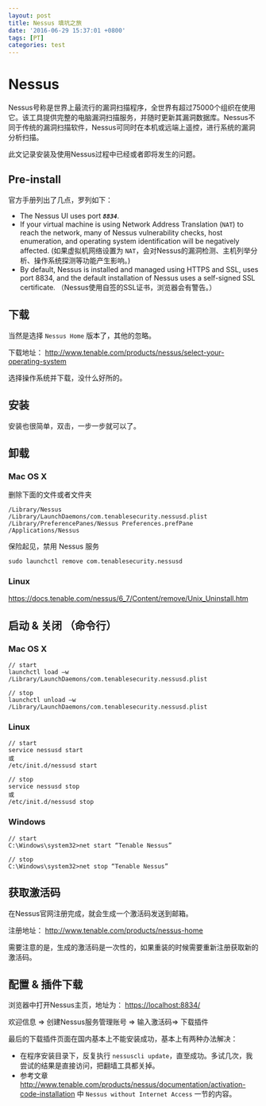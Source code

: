 ```yaml
---
layout: post
title: Nessus 填坑之旅
date: '2016-06-29 15:37:01 +0800'
tags: [PT]
categories: test
---
```


# Nessus

Nessus号称是世界上最流行的漏洞扫描程序，全世界有超过75000个组织在使用它。该工具提供完整的电脑漏洞扫描服务，并随时更新其漏洞数据库。Nessus不同于传统的漏洞扫描软件，Nessus可同时在本机或远端上遥控，进行系统的漏洞分析扫描。

此文记录安装及使用Nessus过程中已经或者即将发生的问题。

## Pre-install

官方手册列出了几点，罗列如下：

- The Nessus UI uses port **_`8834`_**.
- If your virtual machine is using Network Address Translation (`NAT`) to reach the network, many of Nessus vulnerability checks, host enumeration, and operating system identification will be negatively affected. (如果虚拟机网络设置为 `NAT`，会对Nessus的漏洞检测、主机列举分析、操作系统探测等功能产生影响。)
- By default, Nessus is installed and managed using HTTPS and SSL, uses port 8834, and the default installation of Nessus uses a self-signed SSL certificate. （Nessus使用自签的SSL证书，浏览器会有警告。）

## 下载

当然是选择 `Nessus Home` 版本了，其他的忽略。

下载地址： <http://www.tenable.com/products/nessus/select-your-operating-system>

选择操作系统并下载，没什么好所的。

## 安装

安装也很简单，双击，一步一步就可以了。

## 卸载

### Mac OS X

删除下面的文件或者文件夹

```
/Library/Nessus
/Library/LaunchDaemons/com.tenablesecurity.nessusd.plist
/Library/PreferencePanes/Nessus Preferences.prefPane
/Applications/Nessus
```

保险起见，禁用 Nessus 服务

```
sudo launchctl remove com.tenablesecurity.nessusd
```

### Linux

<https://docs.tenable.com/nessus/6_7/Content/remove/Unix_Uninstall.htm>


## 启动 & 关闭 （命令行）

### Mac OS X

```
// start
launchctl load –w /Library/LaunchDaemons/com.tenablesecurity.nessusd.plist

// stop
launchctl unload –w /Library/LaunchDaemons/com.tenablesecurity.nessusd.plist
```

### Linux

```
// start
service nessusd start
或
/etc/init.d/nessusd start

// stop
service nessusd stop
或
/etc/init.d/nessusd stop
```

### Windows

```
// start
C:\Windows\system32>net start “Tenable Nessus”

// stop
C:\Windows\system32>net stop “Tenable Nessus”
```

## 获取激活码

在Nessus官网注册完成，就会生成一个激活码发送到邮箱。

注册地址： <http://www.tenable.com/products/nessus-home>

需要注意的是，生成的激活码是一次性的，如果重装的时候需要重新注册获取新的激活码。

## 配置 & 插件下载

浏览器中打开Nessus主页，地址为： <https://localhost:8834/>

欢迎信息 => 创建Nessus服务管理账号 => 输入激活码=> 下载插件

最后的下载插件页面在国内基本上不能安装成功，基本上有两种办法解决：

- 在程序安装目录下，反复执行 `nessuscli update`，直至成功。多试几次，我尝试的结果是直接访问，把翻墙工具都关掉。
- 参考文章 <http://www.tenable.com/products/nessus/documentation/activation-code-installation> 中 `Nessus without Internet Access` 一节的内容。
